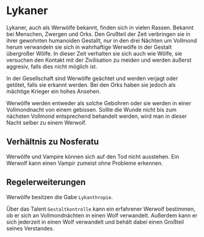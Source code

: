 # Lykaner

Lykaner, auch als Werwölfe bekannt, finden sich in vielen Rassen. Bekannt bei Menschen, Zwergen und Orks. Den Großteil der
Zeit verbringen sie in ihrer gewohnten humanoiden Gestallt, nur in den drei Nächten um Vollmond herum verwandeln sie 
sich in wahrhaftige Werwölfe in der Gestalt übergroßer Wölfe. In dieser Zeit verhalten sie sich auch wie Wölfe, sie versuchen
den Kontakt mit der Zivilisation zu meiden und werden äußerst aggresiv, falls dies nicht möglich ist.

In der Gesellschaft sind Werwölfe geächtet und werden verjagt oder getötet, falls sie erkannt werden. Bei den Orks haben
sie jedoch als mächtige Krieger ein hohes Ansehen.

Werwölfe werden entweder als solche Gebohren oder sie werden in einer Vollmondnacht von einem gebissen. Sollte die Wunde
nicht bis zum nächsten Vollmond entsprechend behandelt werden, wird man in dieser Nacht selber zu einem Werwolf.

## Verhältnis zu Nosferatu

Werwölfe und Vampire können sich auf den Tod nicht ausstehen. Ein Werwolf kann einen Vampir zumeist ohne Probleme erkennen.

## Regelerweiterungen

Werwölfe besitzen die Gabe `Lykanthropie`.

Über das Talent `Gestaltkontrolle` kann ein erfahrener Werwolf bestimmen, ob er sich an Vollmondnächten in einen Wolf verwandelt.
Außerdem kann er sich jederzeit in einen Wolf verwandelt und behält dabei einen Großteil seines Verstandes.
